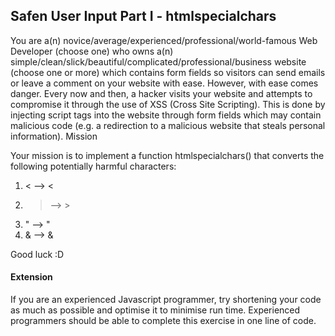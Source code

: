 ## Safen User Input Part I - htmlspecialchars

You are a(n) novice/average/experienced/professional/world-famous Web Developer (choose one) who owns a(n) simple/clean/slick/beautiful/complicated/professional/business website (choose one or more) which contains form fields so visitors can send emails or leave a comment on your website with ease. However, with ease comes danger. Every now and then, a hacker visits your website and attempts to compromise it through the use of XSS (Cross Site Scripting). This is done by injecting script tags into the website through form fields which may contain malicious code (e.g. a redirection to a malicious website that steals personal information).
Mission

Your mission is to implement a function htmlspecialchars() that converts the following potentially harmful characters:

1. < --> &lt;
2. > --> &gt;
3. " --> &quot;
4. & --> &amp;

Good luck :D

#### Extension

If you are an experienced Javascript programmer, try shortening your code as much as possible and optimise it to minimise run time. Experienced programmers should be able to complete this exercise in one line of code.
